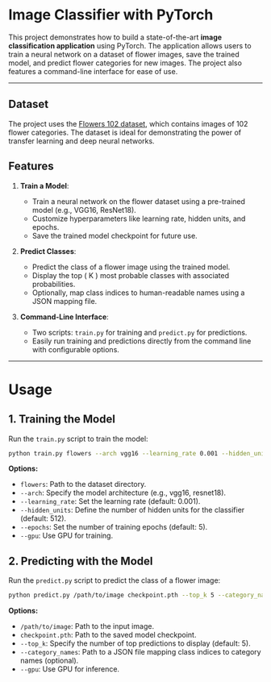 # **Image Classifier with PyTorch**

This project demonstrates how to build a state-of-the-art **image classification application** using PyTorch. The application allows users to train a neural network on a dataset of flower images, save the trained model, and predict flower categories for new images. The project also features a command-line interface for ease of use.

---

## **Dataset**

The project uses the [Flowers 102 dataset](https://www.robots.ox.ac.uk/~vgg/data/flowers/102/index.html), which contains images of 102 flower categories. The dataset is ideal for demonstrating the power of transfer learning and deep neural networks.

## **Features**

1. **Train a Model**:
   - Train a neural network on the flower dataset using a pre-trained model (e.g., VGG16, ResNet18).
   - Customize hyperparameters like learning rate, hidden units, and epochs.
   - Save the trained model checkpoint for future use.

2. **Predict Classes**:
   - Predict the class of a flower image using the trained model.
   - Display the top \( K \) most probable classes with associated probabilities.
   - Optionally, map class indices to human-readable names using a JSON mapping file.

3. **Command-Line Interface**:
   - Two scripts: `train.py` for training and `predict.py` for predictions.
   - Easily run training and predictions directly from the command line with configurable options.

---

# Usage

## 1. Training the Model
Run the `train.py` script to train the model:

```bash
python train.py flowers --arch vgg16 --learning_rate 0.001 --hidden_units 512 --epochs 5 --gpu
```

**Options:**
- `flowers`: Path to the dataset directory.
- `--arch`: Specify the model architecture (e.g., vgg16, resnet18).
- `--learning_rate`: Set the learning rate (default: 0.001).
- `--hidden_units`: Define the number of hidden units for the classifier (default: 512).
- `--epochs`: Set the number of training epochs (default: 5).
- `--gpu`: Use GPU for training.

## 2. Predicting with the Model
Run the `predict.py` script to predict the class of a flower image:

```bash
python predict.py /path/to/image checkpoint.pth --top_k 5 --category_names cat_to_name.json --gpu
```

**Options:**
- `/path/to/image`: Path to the input image.
- `checkpoint.pth`: Path to the saved model checkpoint.
- `--top_k`: Specify the number of top predictions to display (default: 5).
- `--category_names`: Path to a JSON file mapping class indices to category names (optional).
- `--gpu`: Use GPU for inference.
